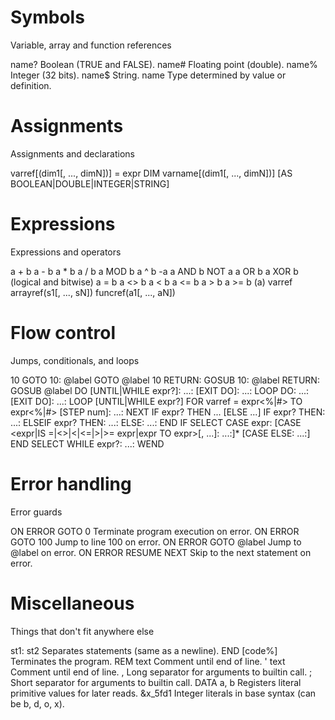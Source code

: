 <!--
    EndBASIC
    Copyright 2022 Julio Merino

    Licensed under the Apache License, Version 2.0 (the "License"); you may not
    use this file except in compliance with the License.  You may obtain a copy
    of the License at:

        http://www.apache.org/licenses/LICENSE-2.0

    Unless required by applicable law or agreed to in writing, software
    distributed under the License is distributed on an "AS IS" BASIS, WITHOUT
    WARRANTIES OR CONDITIONS OF ANY KIND, either express or implied.  See the
    License for the specific language governing permissions and limitations
    under the License.
-->

<!--
    WHEN ADDING NEW SECTIONS TO THIS FILE, REMEMBER TO UPDATE help.bas TO
    VALIDATE THE FORMATTED OUTPUT.

    BEWARE THAT, EVEN IF THIS LOOKS LIKE MARKDOWN, IT REALLY IS NOT.  THE PARSER
    IS INCREDIBLY LIMITED IN WHAT IT CAN ACCEPT.
-->

# Symbols

Variable, array and function references

name?    Boolean (TRUE and FALSE).
name#    Floating point (double).
name%    Integer (32 bits).
name$    String.
name     Type determined by value or definition.

# Assignments

Assignments and declarations

varref[(dim1[, ..., dimN])] = expr
DIM varname[(dim1[, ..., dimN])] [AS BOOLEAN|DOUBLE|INTEGER|STRING]

# Expressions

Expressions and operators

a + b      a - b       a * b     a / b      a MOD b    a ^ b     -a
a AND b    NOT a       a OR b    a XOR b    (logical and bitwise)
a = b      a <> b      a < b     a <= b     a > b      a >= b
(a)        varref
arrayref(s1[, ..., sN])          funcref(a1[, ..., aN])

# Flow control

Jumps, conditionals, and loops

10 GOTO 10: @label GOTO @label
10 RETURN: GOSUB 10: @label RETURN: GOSUB @label
DO [UNTIL|WHILE expr?]: ...: [EXIT DO]: ...: LOOP
DO: ...: [EXIT DO]: ...: LOOP [UNTIL|WHILE expr?]
FOR varref = expr<%|#> TO expr<%|#> [STEP num]: ...: NEXT
IF expr? THEN ... [ELSE ...]
IF expr? THEN: ...: ELSEIF expr? THEN: ...: ELSE: ...: END IF
SELECT CASE expr:
    [CASE <expr|IS =|<>|<|<=|>|>= expr|expr TO expr>[, ...]: ...:]*
    [CASE ELSE: ...:] END SELECT
WHILE expr?: ...: WEND

# Error handling

Error guards

ON ERROR GOTO 0         Terminate program execution on error.
ON ERROR GOTO 100       Jump to line 100 on error.
ON ERROR GOTO @label    Jump to @label on error.
ON ERROR RESUME NEXT    Skip to the next statement on error.

# Miscellaneous

Things that don't fit anywhere else

st1: st2     Separates statements (same as a newline).
END [code%]  Terminates the program.
REM text     Comment until end of line.
' text       Comment until end of line.
,            Long separator for arguments to builtin call.
;            Short separator for arguments to builtin call.
DATA a, b    Registers literal primitive values for later reads.
&x_5fd1      Integer literals in base syntax (can be b, d, o, x).
